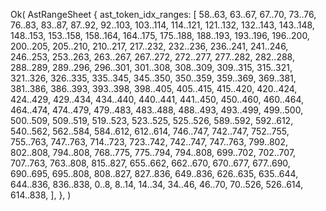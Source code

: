 Ok(
    AstRangeSheet {
        ast_token_idx_ranges: [
            58..63,
            63..67,
            67..70,
            73..76,
            76..83,
            83..87,
            87..92,
            92..103,
            103..114,
            114..121,
            121..132,
            132..143,
            143..148,
            148..153,
            153..158,
            158..164,
            164..175,
            175..188,
            188..193,
            193..196,
            196..200,
            200..205,
            205..210,
            210..217,
            217..232,
            232..236,
            236..241,
            241..246,
            246..253,
            253..263,
            263..267,
            267..272,
            272..277,
            277..282,
            282..288,
            288..289,
            289..296,
            296..301,
            301..308,
            308..309,
            309..315,
            315..321,
            321..326,
            326..335,
            335..345,
            345..350,
            350..359,
            359..369,
            369..381,
            381..386,
            386..393,
            393..398,
            398..405,
            405..415,
            415..420,
            420..424,
            424..429,
            429..434,
            434..440,
            440..441,
            441..450,
            450..460,
            460..464,
            464..474,
            474..479,
            479..483,
            483..488,
            488..493,
            493..499,
            499..500,
            500..509,
            509..519,
            519..523,
            523..525,
            525..526,
            589..592,
            592..612,
            540..562,
            562..584,
            584..612,
            612..614,
            746..747,
            742..747,
            752..755,
            755..763,
            747..763,
            714..723,
            723..742,
            742..747,
            747..763,
            799..802,
            802..808,
            794..808,
            768..775,
            775..794,
            794..808,
            699..702,
            702..707,
            707..763,
            763..808,
            815..827,
            655..662,
            662..670,
            670..677,
            677..690,
            690..695,
            695..808,
            808..827,
            827..836,
            649..836,
            626..635,
            635..644,
            644..836,
            836..838,
            0..8,
            8..14,
            14..34,
            34..46,
            46..70,
            70..526,
            526..614,
            614..838,
        ],
    },
)